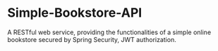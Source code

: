 # Simple-Bookstore-API
A RESTful web service, providing the functionalities of a simple online bookstore secured by Spring Security, JWT authorization.
